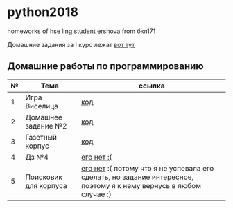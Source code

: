 # python2018
homeworks of hse ling student ershova from бкл171


Домашние задания за I курс лежат [вот тут](https://github.com/eoershova/fictional-barnacle)



## Домашние работы по программированию

|№|Тема|ссылка|
|-------|----|--------|
|1|Игра Виселица|[код](https://github.com/eoershova/python2018/blob/master/hw/HW1.ipynb)|
|2| Домашнее задание №2|[код](https://github.com/eoershova/python2018/blob/master/hw/hw.ipynb)|
|3| Газетный корпус|[код](https://github.com/eoershova/python2018/blob/master/hw/project/hw3.ipynb)|
|4| Дз №4|[его нет :(](http://webcomicname.com/image/170084415789)|
|5| Поисковик для корпуса|[его нет](http://webcomicname.com/image/172483437879) :( потому что я не успевала его сделать, но задание интересное, поэтому я к нему вернусь в любом случае :)|
